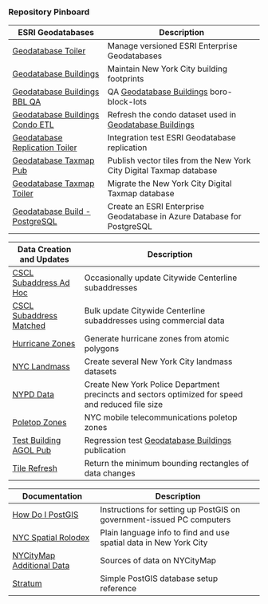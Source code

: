 ### Repository Pinboard

| ESRI Geodatabases | Description | 
|----|----|
| [Geodatabase Toiler](https://github.com/mattyschell/geodatabase-toiler) |  Manage versioned ESRI Enterprise Geodatabases |
| [Geodatabase Buildings](https://github.com/mattyschell/geodatabase-buildings) | Maintain New York City building footprints |
| [Geodatabase Buildings BBL QA](https://github.com/mattyschell/geodatabase-buildings-bbl-qa) | QA [Geodatabase Buildings](https://github.com/mattyschell/geodatabase-buildings) boro-block-lots |
| [Geodatabase Buildings Condo ETL](https://github.com/mattyschell/geodatabase-buildings-condoetl) | Refresh the condo dataset used in [Geodatabase Buildings](https://github.com/mattyschell/geodatabase-buildings)  |
| [Geodatabase Replication Toiler](https://github.com/mattyschell/geodatabase-replication-toiler) | Integration test ESRI Geodatabase replication  |
| [Geodatabase Taxmap Pub](https://github.com/mattyschell/geodatabase-taxmap-toiler) | Publish vector tiles from the New York City Digital Taxmap database  |
| [Geodatabase Taxmap Toiler](https://github.com/mattyschell/geodatabase-taxmap-toiler) | Migrate the New York City Digital Taxmap database  |
| [Geodatabase Build - PostgreSQL](https://github.com/mattyschell/geodatabase-build-postgresql) | Create an ESRI Enterprise Geodatabase in Azure Database for PostgreSQL  |

| Data Creation and Updates | Description | 
|----|----|
| [CSCL Subaddress Ad Hoc](https://github.com/mattyschell/cscl-subaddress-adhoc) | Occasionally update Citywide Centerline subaddresses |
| [CSCL Subaddress Matched](https://github.com/mattyschell/cscl-subaddress-matched) | Bulk update Citywide Centerline subaddresses using commercial data |
| [Hurricane Zones](https://github.com/mattyschell/hurricane-zones) | Generate hurricane zones from atomic polygons |
| [NYC Landmass](https://github.com/mattyschell/NYC_Landmass) | Create several New York City landmass datasets |
| [NYPD Data](https://github.com/mattyschell/nypd-data) | Create New York Police Department precincts and sectors optimized for speed and reduced file size |
| [Poletop Zones](https://github.com/mattyschell/poletop_zones) | NYC mobile telecommunications poletop zones |
| [Test Building AGOL Pub](https://github.com/mattyschell/test-building-agol-pub) | Regression test [Geodatabase Buildings](https://github.com/mattyschell/geodatabase-buildings) publication |
| [Tile Refresh](https://github.com/mattyschell/tilerefresh) | Return the minimum bounding rectangles of data changes |

| Documentation | Description | 
|----|----|
| [How Do I PostGIS](https://github.com/mattyschell/howdoipostgis) | Instructions for setting up PostGIS on government-issued PC computers |
| [NYC Spatial Rolodex](https://github.com/mattyschell/nyc-spatial-rolodex) |  Plain language info to find and use spatial data in New York City |
| [NYCityMap Additional Data](https://github.com/mattyschell/nycitymap_additionaldata) | Sources of data on NYCityMap |
| [Stratum](https://github.com/mattyschell/stratum) | Simple PostGIS database setup reference |

<!--
**mattyschell/mattyschell** is a ✨ _special_ ✨ repository because its `README.md` (this file) appears on your GitHub profile.

Here are some ideas to get you started:

- 🔭 I’m currently working on ...
- 🌱 I’m currently learning ...
- 👯 I’m looking to collaborate on ...
- 🤔 I’m looking for help with ...
- 💬 Ask me about ...
- 📫 How to reach me: ...
- 😄 Pronouns: ...
- ⚡ Fun fact: ...
-->
